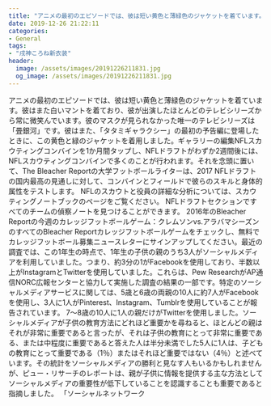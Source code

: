 ```yaml
---
title: "アニメの最初のエピソードでは、彼は短い黄色と薄緑色のジャケットを着ています。"
date: 2019-12-26 21:22:11
categories:
- General
tags:
- "戌神ころね新衣装"
header:
  image: /assets/images/20191226211831.jpg
  og_image: /assets/images/20191226211831.jpg
---
```


アニメの最初のエピソードでは、彼は短い黄色と薄緑色のジャケットを着ています。彼はまた白いマントを着ており、彼が出演したほとんどのテレビシリーズから常に微笑んでいます。彼のマスクが見られなかった唯一のテレビシリーズは「畳銀河」です。彼はまた、「タタミギャラクシー」の最初の予告編に登場したときに、この黄色と緑のジャケットを着用しました。ギャラリーの編集NFLスカウティングコンバインを1か月間タップし、NFLドラフトがわずか2週間後には、NFLスカウティングコンバインで多くのことが行われます。それを念頭に置いて、The Bleacher Reportの大学フットボールライターは、2017 NFLドラフトの国内最高の見通しに対して、コンバインとフィールドで彼らのスキルと身体的属性をテストします。 NFLのスカウトと役員の詳細な分析については、スカウティングノートブックのページをご覧ください。 NFLドラフトセクションですべてのチームの偵察ノートを見つけることができます。 2016年のBleacher Reportの今週のカレッジフットボールゲーム：クレムソンvs.アラバマシーズンのすべてのBleacher Reportカレッジフットボールゲームをチェックし、無料でカレッジフットボール募集ニュースレターにサインアップしてください。最近の調査では、この1年生の時点で、1年生の子供の親のうち3人がソーシャルメディアを利用していました。つまり、約3分の1がFacebookを使用しており、半数以上がInstagramとTwitterを使用していました。これらは、Pew ResearchがAP通信NORC広報センターと協力して実施した調査の結果の一部です。特定のソーシャルメディアサービスに関しては、5歳と6歳の両親の10人に約7人がFacebookを使用し、3人に1人がPinterest、Instagram、Tumblrを使用していることが報告されています。 7〜8歳の10人に1人の親だけがTwitterを使用しました。ソーシャルメディアが子供の教育方法にどれほど重要かを尋ねると、ほとんどの親はそれが非常に重要であると言ったが、それは子供の教育にとって非常に重要である、または中程度に重要であると答えた人は半分未満でした5人に1人は、子どもの教育にとって重要である（1％）またはそれほど重要ではない（4％）と述べています。その統計をソーシャルメディアの勝利と見なす人もいるかもしれませんが、ピュー・リサーチのレポートは、親が子供に情報を提供する主な方法としてソーシャルメディアの重要性が低下していることを認識することも重要であると指摘しました。 「ソーシャルネットワーク
